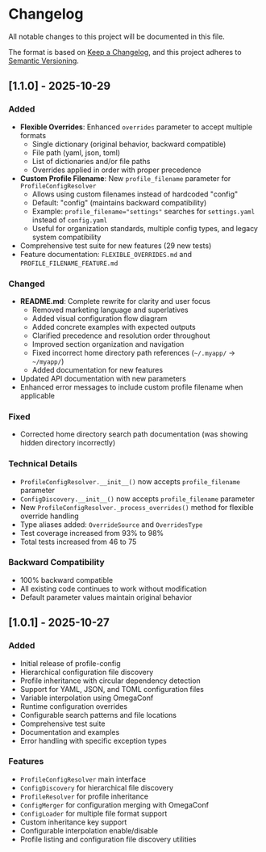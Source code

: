 # Changelog

All notable changes to this project will be documented in this file.

The format is based on [Keep a Changelog](https://keepachangelog.com/en/1.0.0/),
and this project adheres to [Semantic Versioning](https://semver.org/spec/v2.0.0.html).

## [1.1.0] - 2025-10-29

### Added
- **Flexible Overrides**: Enhanced `overrides` parameter to accept multiple formats
  - Single dictionary (original behavior, backward compatible)
  - File path (yaml, json, toml)
  - List of dictionaries and/or file paths
  - Overrides applied in order with proper precedence
- **Custom Profile Filename**: New `profile_filename` parameter for `ProfileConfigResolver`
  - Allows using custom filenames instead of hardcoded "config"
  - Default: "config" (maintains backward compatibility)
  - Example: `profile_filename="settings"` searches for `settings.yaml` instead of `config.yaml`
  - Useful for organization standards, multiple config types, and legacy system compatibility
- Comprehensive test suite for new features (29 new tests)
- Feature documentation: `FLEXIBLE_OVERRIDES.md` and `PROFILE_FILENAME_FEATURE.md`

### Changed
- **README.md**: Complete rewrite for clarity and user focus
  - Removed marketing language and superlatives
  - Added visual configuration flow diagram
  - Added concrete examples with expected outputs
  - Clarified precedence and resolution order throughout
  - Improved section organization and navigation
  - Fixed incorrect home directory path references (`~/.myapp/` → `~/myapp/`)
  - Added documentation for new features
- Updated API documentation with new parameters
- Enhanced error messages to include custom profile filename when applicable

### Fixed
- Corrected home directory search path documentation (was showing hidden directory incorrectly)

### Technical Details
- `ProfileConfigResolver.__init__()` now accepts `profile_filename` parameter
- `ConfigDiscovery.__init__()` now accepts `profile_filename` parameter
- New `ProfileConfigResolver._process_overrides()` method for flexible override handling
- Type aliases added: `OverrideSource` and `OverridesType`
- Test coverage increased from 93% to 98%
- Total tests increased from 46 to 75

### Backward Compatibility
- 100% backward compatible
- All existing code continues to work without modification
- Default parameter values maintain original behavior

## [1.0.1] - 2025-10-27

### Added
- Initial release of profile-config
- Hierarchical configuration file discovery
- Profile inheritance with circular dependency detection
- Support for YAML, JSON, and TOML configuration files
- Variable interpolation using OmegaConf
- Runtime configuration overrides
- Configurable search patterns and file locations
- Comprehensive test suite
- Documentation and examples
- Error handling with specific exception types

### Features
- `ProfileConfigResolver` main interface
- `ConfigDiscovery` for hierarchical file discovery
- `ProfileResolver` for profile inheritance
- `ConfigMerger` for configuration merging with OmegaConf
- `ConfigLoader` for multiple file format support
- Custom inheritance key support
- Configurable interpolation enable/disable
- Profile listing and configuration file discovery utilities
